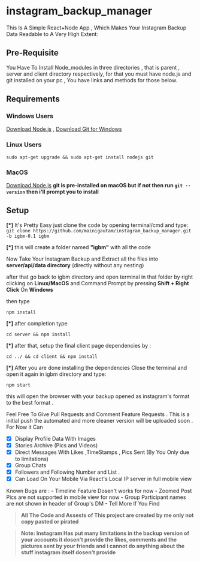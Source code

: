 # instagram_backup_manager
This Is A Simple React+Node App , Which Makes Your Instagram Backup Data Readable to A Very High Extent:

## Pre-Requisite
You Have To Install Node_modules in three directories , 
that is parent , server and client directory respectively,
for that you must have node.js and git installed on your pc , 
You have links and methods for those below.

## Requirements

### Windows Users
[Download Node.js](https://nodejs.org/en/download/) ,
[Download Git for Windows](https://git-scm.com/download/win)

### Linux Users 
`sudo apt-get upgrade && sudo apt-get install nodejs git`

### MacOS 
[Download Node.js](https://nodejs.org/en/download/)
**git is pre-installed on macOS but if not then run `git --version` then i'll prompt you to install**


## Setup 
**[*]** It's Pretty Easy just clone the code by opening terminal/cmd and type:
`git clone https://github.com/mainigautam/instagram_backup_manager.git -b igbm-0.1 igbm`

**[*]** this will create a folder named **"igbm"** with all the code 

Now Take Your Instagram Backup and Extract all the files into **server/api/data directory** (directly without any nesting)

after that go back to igbm directory and open terminal in that folder by right clicking on **Linux/MacOS** and 
Command Prompt by pressing **Shift + Right Click** On **Windows** 

then type 

`npm install`

**[*]** after completion type 

 `cd server && npm install`
 
 **[*]** after that, setup the final client page dependencies by :
 
 `cd ../ && cd client && npm install`
 
 **[*]** After you are done installing the dependencies Close the terminal and open it again in igbm directory and type:
 
 `npm start`
 
 
 this will open the browser with your backup opened as instagram's format to the best format .
 
 Feel Free To Give Pull Requests and Comment Feature Requests . This is a initial push the automated and more cleaner version will be uploaded soon . For Now 
 it  Can 
 
- [X] Display Profile Data With Images
- [X] Stories Archive (Pics and Videos)
- [X] Direct Messages With Likes ,TimeStamps , Pics Sent (By You Only due to limitations)
- [X] Group Chats 
- [X] Followers and Following Number and List .
- [X] Can Load On Your Mobile Via React's Local IP server in full mobile view 

Known Bugs are : - Timeline Feature Dosen't works for now
                 - Zoomed Post Pics are not supported in mobile view for now 
                 - Group Participant names are not shown in header of Group's DM
                 - Tell More If You Find 


> **All The Code and Assests of This project are created by me only not copy pasted or pirated**

> **Note: Instagram Has put many limitations in the backup version of your accounts it dosen't provide the likes, comments and the pictures sent by your friends 
 and i cannot do anything about the stuff instagram itself dosen't provide** 
 
